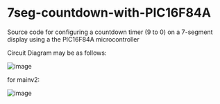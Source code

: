 # 7seg-countdown-with-PIC16F84A
Source code for configuring a countdown timer (9 to 0) on a 7-segment display using a the PIC16F84A microcontroller

Circuit Diagram may be as follows:

![image](https://user-images.githubusercontent.com/64573872/227403910-e7437d46-3552-4229-bfc3-5757abb27b68.png)

for mainv2:

![image](https://user-images.githubusercontent.com/64573872/227844104-691ebad5-16cd-4559-b3e3-347e4d2efebf.png)



